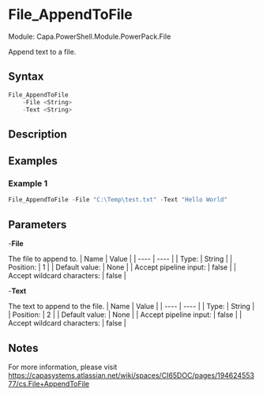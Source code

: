# File_AppendToFile
Module: Capa.PowerShell.Module.PowerPack.File

Append text to a file.

## Syntax

```powershell
File_AppendToFile
	-File <String>
	-Text <String>
```

## Description



## Examples

### Example 1
```powershell
File_AppendToFile -File "C:\Temp\test.txt" -Text "Hello World"
```
    

## Parameters

-**File**

The file to append to.
| Name | Value |
| ---- | ---- |
| Type: | String |
| Position: | 1 | 
| Default value: | None | 
| Accept pipeline input: | false | 
| Accept wildcard characters: | false | 

-**Text**

The text to append to the file.
| Name | Value |
| ---- | ---- |
| Type: | String |
| Position: | 2 | 
| Default value: | None | 
| Accept pipeline input: | false | 
| Accept wildcard characters: | false | 


## Notes

For more information, please visit https://capasystems.atlassian.net/wiki/spaces/CI65DOC/pages/19462455377/cs.File+AppendToFile
